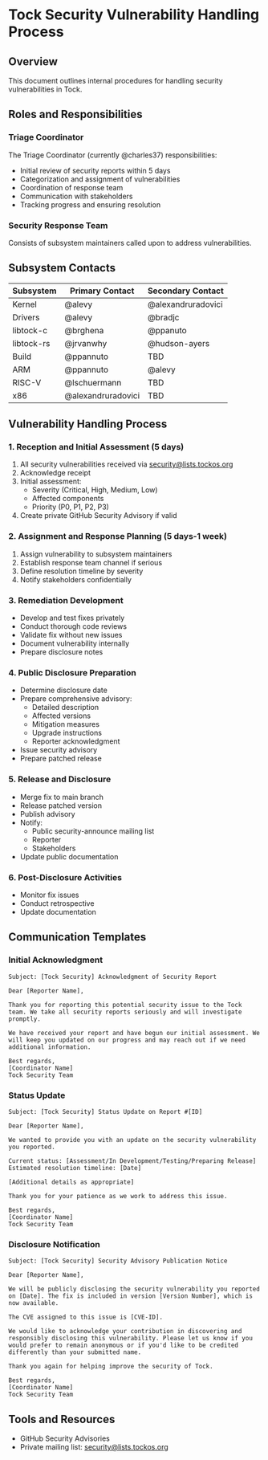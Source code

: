 # Tock Security Vulnerability Handling Process

## Overview

This document outlines internal procedures for handling security vulnerabilities in Tock.

## Roles and Responsibilities

### Triage Coordinator

The Triage Coordinator (currently @charles37) responsibilities:

- Initial review of security reports within 5 days
- Categorization and assignment of vulnerabilities
- Coordination of response team
- Communication with stakeholders
- Tracking progress and ensuring resolution

### Security Response Team

Consists of subsystem maintainers called upon to address vulnerabilities.

## Subsystem Contacts

| Subsystem  | Primary Contact | Secondary Contact  |
| ---------- | --------------- | ------------------ |
| Kernel     | @alevy          | @alexandruradovici |
| Drivers    | @alevy          | @bradjc            |
| libtock-c  | @brghena        | @ppanuto           |
| libtock-rs | @jrvanwhy       | @hudson-ayers      |
| Build      | @ppannuto       | TBD                |
| ARM        | @ppannuto       | @alevy             |
| RISC-V     | @lschuermann    | TBD                |
| x86        | @alexandruradovici | TBD             |

## Vulnerability Handling Process

### 1. Reception and Initial Assessment (5 days)

1. All security vulnerabilities received via security@lists.tockos.org
2. Acknowledge receipt
3. Initial assessment:
   - Severity (Critical, High, Medium, Low)
   - Affected components
   - Priority (P0, P1, P2, P3)
4. Create private GitHub Security Advisory if valid

### 2. Assignment and Response Planning (5 days-1 week)

1. Assign vulnerability to subsystem maintainers
2. Establish response team channel if serious
3. Define resolution timeline by severity
4. Notify stakeholders confidentially

### 3. Remediation Development

- Develop and test fixes privately
- Conduct thorough code reviews
- Validate fix without new issues
- Document vulnerability internally
- Prepare disclosure notes

### 4. Public Disclosure Preparation

- Determine disclosure date
- Prepare comprehensive advisory:
  - Detailed description
  - Affected versions
  - Mitigation measures
  - Upgrade instructions
  - Reporter acknowledgment
- Issue security advisory
- Prepare patched release

### 5. Release and Disclosure

- Merge fix to main branch
- Release patched version
- Publish advisory
- Notify:
  - Public security-announce mailing list
  - Reporter
  - Stakeholders
- Update public documentation

### 6. Post-Disclosure Activities

- Monitor fix issues
- Conduct retrospective
- Update documentation

## Communication Templates

### Initial Acknowledgment

```
Subject: [Tock Security] Acknowledgment of Security Report

Dear [Reporter Name],

Thank you for reporting this potential security issue to the Tock team. We take all security reports seriously and will investigate promptly.

We have received your report and have begun our initial assessment. We will keep you updated on our progress and may reach out if we need additional information.

Best regards,
[Coordinator Name]
Tock Security Team
```

### Status Update

```
Subject: [Tock Security] Status Update on Report #[ID]

Dear [Reporter Name],

We wanted to provide you with an update on the security vulnerability you reported.

Current status: [Assessment/In Development/Testing/Preparing Release]
Estimated resolution timeline: [Date]

[Additional details as appropriate]

Thank you for your patience as we work to address this issue.

Best regards,
[Coordinator Name]
Tock Security Team
```

### Disclosure Notification

```
Subject: [Tock Security] Security Advisory Publication Notice

Dear [Reporter Name],

We will be publicly disclosing the security vulnerability you reported on [Date]. The fix is included in version [Version Number], which is now available.

The CVE assigned to this issue is [CVE-ID].

We would like to acknowledge your contribution in discovering and responsibly disclosing this vulnerability. Please let us know if you would prefer to remain anonymous or if you'd like to be credited differently than your submitted name.

Thank you again for helping improve the security of Tock.

Best regards,
[Coordinator Name]
Tock Security Team
```

## Tools and Resources

- GitHub Security Advisories
- Private mailing list: security@lists.tockos.org
